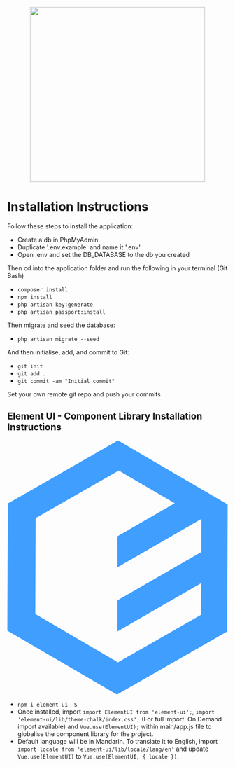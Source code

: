 <p align="center"><img src="https://miro.medium.com/max/984/1*IHI90aWzUnrcfHDuh08YTg.png" width="400"></p>

# Installation Instructions

Follow these steps to install the application:

- Create a db in PhpMyAdmin
- Duplicate '.env.example' and name it '.env'
- Open .env and set the DB_DATABASE to the db you created

Then cd into the application folder and run the following in your terminal (Git Bash)

- `composer install`
- `npm install`
- `php artisan key:generate`
- `php artisan passport:install`

Then migrate and seed the database:

- `php artisan migrate --seed`

And then initialise, add, and commit to Git:

- `git init`
- `git add .`
- `git commit -am "Initial commit"`

Set your own remote git repo and push your commits

## Element UI - Component Library Installation Instructions

<svg height="2500" viewBox="0 0 205.035 236.177" width="2170" xmlns="http://www.w3.org/2000/svg"><path d="M181.518 103.129l-79 45.463v28.844l79-45.463zm-7-55.514l-72 41.434v28.844l93.498-53.805h-21.498zM103.018 0L.5 58.611 0 176.7l102.018 59.477 102.517-58.61.5-118.087zm.707 28l76.968 44.875-.377 89.096-77.347 44.218L26 161.316l.377-89.095z" fill="#409eff"/></svg>

- `npm i element-ui -S`
- Once installed, import `import ElementUI from 'element-ui';`, `import 'element-ui/lib/theme-chalk/index.css';` (For full import. On Demand import available) and `Vue.use(ElementUI);` within main/app.js file to globalise the component library for the project.
- Default language will be in Mandarin. To translate it to English, import `import locale from 'element-ui/lib/locale/lang/en'` and update `Vue.use(ElementUI)` to `Vue.use(ElementUI, { locale })`.
